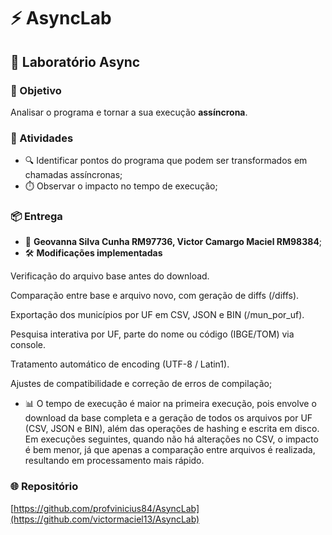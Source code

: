 # ⚡ AsyncLab

## 🧪 Laboratório Async

### 🎯 Objetivo
Analisar o programa e tornar a sua execução **assíncrona**.

### 📝 Atividades
- 🔍 Identificar pontos do programa que podem ser transformados em chamadas assíncronas;  
- ⏱️ Observar o impacto no tempo de execução;  

### 📦 Entrega
  - 👥 **Geovanna Silva Cunha RM97736, Victor Camargo Maciel RM98384**;  
  - 🛠️ **Modificações implementadas**

Verificação do arquivo base antes do download.

Comparação entre base e arquivo novo, com geração de diffs (/diffs).

Exportação dos municípios por UF em CSV, JSON e BIN (/mun_por_uf).

Pesquisa interativa por UF, parte do nome ou código (IBGE/TOM) via console.

Tratamento automático de encoding (UTF-8 / Latin1).

Ajustes de compatibilidade e correção de erros de compilação;  
  - 📊 O tempo de execução é maior na primeira execução, pois envolve o download da base completa e a geração de todos os arquivos por UF (CSV, JSON e BIN), além das operações de hashing e escrita em disco. Em execuções seguintes, quando não há alterações no CSV, o impacto é bem menor, já que apenas a comparação entre arquivos é realizada, resultando em processamento mais rápido.  

### 🌐 Repositório
[https://github.com/profvinicius84/AsyncLab](https://github.com/victormaciel13/AsyncLab)


